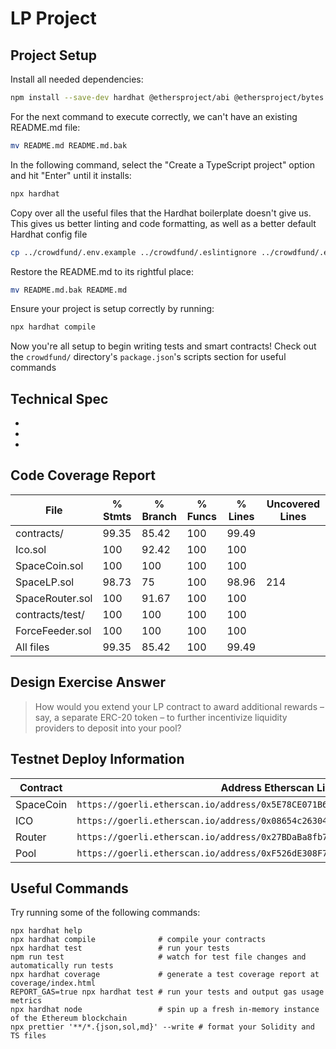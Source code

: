 # LP Project

## Project Setup

Install all needed dependencies:

```bash
npm install --save-dev hardhat @ethersproject/abi @ethersproject/bytes @ethersproject/providers @nomicfoundation/hardhat-chai-matchers @nomicfoundation/hardhat-network-helpers @nomiclabs/hardhat-ethers @nomiclabs/hardhat-etherscan @typechain/ethers-v5 @typechain/hardhat @typescript-eslint/eslint-plugin @typescript-eslint/parser @types/chai @types/mocha @types/node chai dotenv eslint eslint-config-prettier eslint-config-standard eslint-plugin-import eslint-plugin-node eslint-plugin-prettier eslint-plugin-promise ethers hardhat-gas-reporter nodemon prettier prettier-plugin-solidity solidity-coverage ts-node typechain typescript
```

For the next command to execute correctly, we can't have an existing README.md file:

```bash
mv README.md README.md.bak
```

In the following command, select the "Create a TypeScript project" option and hit "Enter" until it installs:

```bash
npx hardhat
```

Copy over all the useful files that the Hardhat boilerplate doesn't give us. This gives us better linting and code formatting, as well as a better default Hardhat config file

```bash
cp ../crowdfund/.env.example ../crowdfund/.eslintignore ../crowdfund/.eslintrc.js ../crowdfund/.prettierignore ../crowdfund/.gitignore ../crowdfund/.solhint.json ../crowdfund/.solhintignore ../crowdfund/hardhat.config.ts ../crowdfund/tsconfig.json ./
```

Restore the README.md to its rightful place:

```bash
mv README.md.bak README.md
```

Ensure your project is setup correctly by running:

```bash
npx hardhat compile
```

Now you're all setup to begin writing tests and smart contracts! Check out the `crowdfund/` directory's `package.json`'s scripts section for useful commands

## Technical Spec
<!-- Here you should list the technical requirements of the project. These should include the points given in the project spec, but will go beyond what is given in the spec because that was written by a non-technical client who leaves it up to you to fill in the spec's details -->

-
-
-

## Code Coverage Report
<!-- Copy + paste your coverage report here before submitting your project -->
<!-- You can see how to generate a coverage report in the "Solidity Code Coverage" section located here: -->
<!-- https://learn.0xmacro.com/training/project-crowdfund/p/4 -->
File              |  % Stmts | % Branch |  % Funcs |  % Lines |Uncovered Lines |
------------------|----------|----------|----------|----------|----------------|
 contracts/       |    99.35 |    85.42 |      100 |    99.49 |                |
  Ico.sol         |      100 |    92.42 |      100 |      100 |                |
  SpaceCoin.sol   |      100 |      100 |      100 |      100 |                |
  SpaceLP.sol     |    98.73 |       75 |      100 |    98.96 |            214 |
  SpaceRouter.sol |      100 |    91.67 |      100 |      100 |                |
 contracts/test/  |      100 |      100 |      100 |      100 |                |
  ForceFeeder.sol |      100 |      100 |      100 |      100 |                |
All files         |    99.35 |    85.42 |      100 |    99.49 |                |



## Design Exercise Answer
<!-- Answer the Design Exercise. -->
<!-- In your answer: (1) Consider the tradeoffs of your design, and (2) provide some pseudocode, or a diagram, to illustrate how one would get started. -->

> How would you extend your LP contract to award additional rewards – say, a separate ERC-20 token – to further incentivize liquidity providers to deposit into your pool?

## Testnet Deploy Information

| Contract | Address Etherscan Link |
| -------- | ------- |
| SpaceCoin | `https://goerli.etherscan.io/address/0x5E78CE071B6a199C6253EA7FB6Eb90A308c5483c` |
| ICO | `https://goerli.etherscan.io/address/0x08654c2630482ba778d19416664D2273191CA7E2` |
| Router | `https://goerli.etherscan.io/address/0x27BDaBa8fb7DFf3d9051643Dfe468a9F7c95eE281` |
| Pool | `https://goerli.etherscan.io/address/0xF526dE308F75Fe633Aa1be67E691a73DEb98460d` |

## Useful Commands

Try running some of the following commands:

```shell
npx hardhat help
npx hardhat compile              # compile your contracts
npx hardhat test                 # run your tests
npm run test                     # watch for test file changes and automatically run tests
npx hardhat coverage             # generate a test coverage report at coverage/index.html
REPORT_GAS=true npx hardhat test # run your tests and output gas usage metrics
npx hardhat node                 # spin up a fresh in-memory instance of the Ethereum blockchain
npx prettier '**/*.{json,sol,md}' --write # format your Solidity and TS files
```